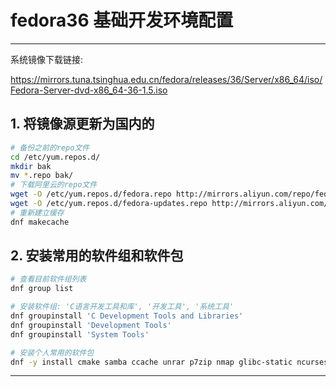 # **fedora36 基础开发环境配置**

---

系统镜像下载链接:

<https://mirrors.tuna.tsinghua.edu.cn/fedora/releases/36/Server/x86_64/iso/Fedora-Server-dvd-x86_64-36-1.5.iso>

## 1. 将镜像源更新为国内的 </font>

```sh
# 备份之前的repo文件
cd /etc/yum.repos.d/
mkdir bak
mv *.repo bak/
# 下载阿里云的repo文件
wget -O /etc/yum.repos.d/fedora.repo http://mirrors.aliyun.com/repo/fedora.repo
wget -O /etc/yum.repos.d/fedora-updates.repo http://mirrors.aliyun.com/repo/fedora-updates.repo
# 重新建立缓存
dnf makecache
```

## 2. 安装常用的软件组和软件包 </font>

```sh
# 查看目前软件组列表
dnf group list

# 安装软件组: 'C语言开发工具和库', '开发工具', '系统工具'
dnf groupinstall 'C Development Tools and Libraries'
dnf groupinstall 'Development Tools'
dnf groupinstall 'System Tools'

# 安装个人常用的软件包
dnf -y install cmake samba ccache unrar p7zip nmap glibc-static ncurses-static ninja-build trash-cli pigz htop clang clang-tools-extra lldb
```

----------------------
